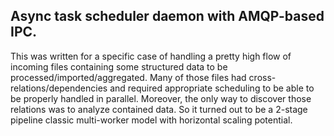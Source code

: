 ## Async task scheduler daemon with AMQP-based IPC.

This was written for a specific case of handling a pretty high flow of incoming files containing some structured data to be processed/imported/aggregated.
Many of those files had cross-relations/dependencies and required appropriate scheduling to be able to be properly handled in parallel.
Moreover, the only way to discover those relations was to analyze contained data. 
So it turned out to be a 2-stage pipeline classic multi-worker model with horizontal scaling potential.
